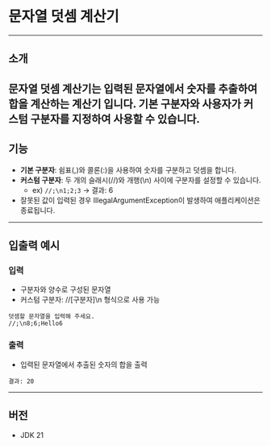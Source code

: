 # 문자열 덧셈 계산기

---

## 소개

문자열 덧셈 계산기는 입력된 문자열에서 숫자를 추출하여 합을 계산하는 계산기 입니다.
기본 구분자와 사용자가 커스텀 구분자를 지정하여 사용할 수 있습니다.
---

## 기능

- **기본 구분자**: 쉼표(,)와 콜론(:)을 사용하여 숫자를 구분하고 덧셈을 합니다.
- **커스텀 구분자**: 두 개의 슬래시(//)와 개행(\n) 사이에 구분자를 설정할 수 있습니다.
    - ex) `//;\n1;2;3` → 결과: 6
- 잘못된 값이 입력된 경우 IllegalArgumentException이 발생하여 애플리케이션은 종료됩니다.

---

## 입출력 예시

### 입력

- 구분자와 양수로 구성된 문자열
- 커스텀 구분자: //[구분자]\n 형식으로 사용 가능

~~~
덧셈할 문자열을 입력해 주세요.
//;\n8;6;Hello6
~~~

### 출력

- 입력된 문자열에서 추출된 숫자의 합을 출력

~~~
결과: 20
~~~

---

## 버전

- JDK 21  
